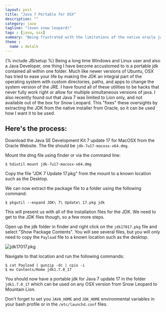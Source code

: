 ```yaml
---
layout: post
title: "Java 7 Portable for OSX"
description: ""
category: java
tagline: "(even snow leopard)"
tags : [java, osx]
summary: "Being frustrated with the limitations of the native oracle java installer, I wanted to pull out the JDK and JRE to its own folder, creating a portable java runtime and developer kit"
theme :
  name : dwtalk
---
```

{% include JB/setup %}
Being a long time Windows and Linux user and also a Java Developer, one thing I have become accustomed to is a portable jdk contained all within one folder.
Much like newer versions of Ubuntu, OSX has tried to ease your life by making the JDK an integral part of the operating system with custom directories, paths, and apps to change the system version of the JRE. I have found all of these utilities to be hacks that never fully work right or allow for multiple simultaneous versions of java. I also recently found out that Java 7 was limited to Lion only, and not available out of the box for Snow Leopard. This "fixes" these oversights by extracting the JDK from the native installer from Oracle, so it can be used how I want it to be used.

## Here's the process:
Download the Java SE Development Kit 7 update 17 for MacOSX from the Oracle Website. The file should be `jdk-7u17-macosx-x64.dmg`.

Mount the dmg file using finder or via the command line:

	$ hdiutil mount jdk-7u17-macosx-x64.dmg

Copy the file "JDK 7 Update 17.pkg" from the mount to a known location such as the Desktop.

We can now extract the package file to a folder using the following command:

	$ pkgutil --expand JDK\ 7\ Update\ 17.pkg jdk

This will present us with all of the installation files for the JDK. We need to get to the JDK files though, so a few more steps.

Open up the jdk folder in finder and right click on the `jdk17017.pkg` file and select "Show Package Contents".
You will see several files, but you will only need to copy the `Payload` file to a known location such as the desktop.

<div class="row text-center">
	<img src="{{ ASSET_PATH }}/img/r.png" class="" alt="jdk17017.pkg" />
</div>

Navigate to that location and run the following commands:

	$ cat Payload | gunzip -dc | cpio -i
	$ mv Contents/Home jdk1.7.0_17

You should now have a portable jdk for Java 7 update 17 in the folder `jdk1.7.0_17` which can be used on any OSX version from Snow Leopard to Mountain Lion.

Don't forget to set you `JAVA_HOME` and `JDK_HOME` environmental variables in your bash profile or in the `/etc/launchd.conf` files.




